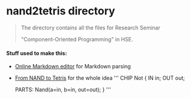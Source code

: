 # nand2tetris directory


>The directory contains all the files for Research Seminar
>
>"Component-Oriented Programming" in HSE.


#### Stuff used to make this:

 * [Online Markdown editor](https://jbt.github.io/markdown-editor) for Markdown parsing
 * [From NAND to Tetris](http://www.nand2tetris.org/) for the whole idea
'''
CHIP Not {
    IN in;
    OUT out;

    PARTS:
    Nand(a=in,
		    b=in,
		    out=out);
}
'''
